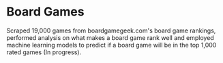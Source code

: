 # Board Games
Scraped 19,000 games from boardgamegeek.com's board game rankings, performed analysis on what makes a board game rank well and employed machine learning models to predict if a board game will be in the top 1,000 rated games (In progress).
